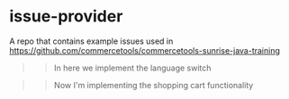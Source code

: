 # issue-provider
A repo that contains example issues used in https://github.com/commercetools/commercetools-sunrise-java-training

>> In here we implement the language switch

>> Now I'm implementing the shopping cart functionality
